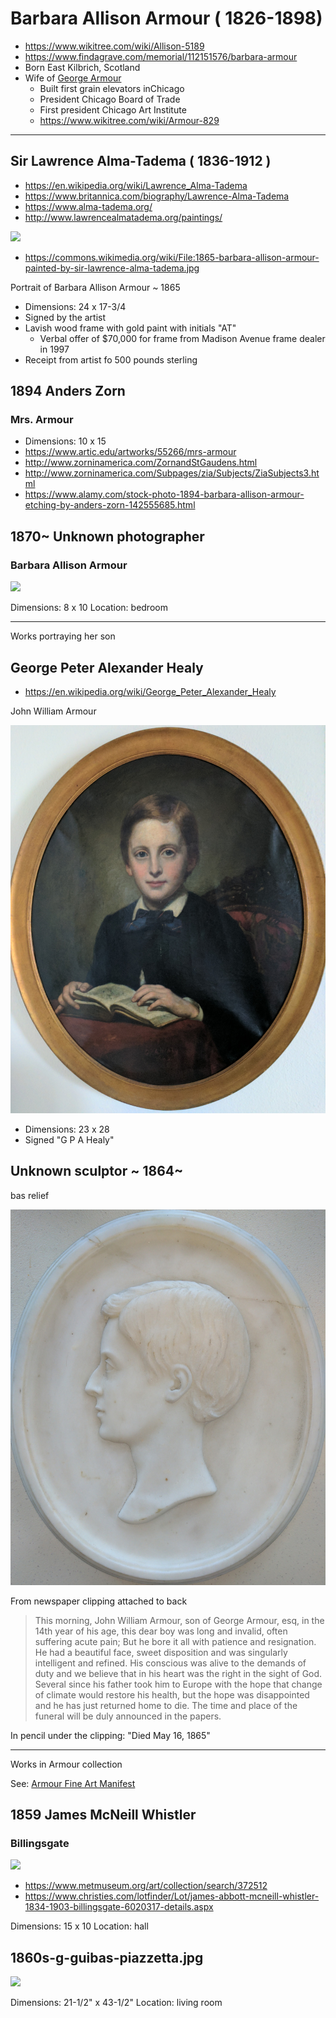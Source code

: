 # Barbara Allison Armour ( 1826-1898)

* https://www.wikitree.com/wiki/Allison-5189
* https://www.findagrave.com/memorial/112151576/barbara-armour
* Born East Kilbrich, Scotland
* Wife of [George Armour]( https://en.wikipedia.org/wiki/George_Armour )
	* Built first grain elevators inChicago
	* President Chicago Board of Trade
	* First president Chicago Art Institute
	* https://www.wikitree.com/wiki/Armour-829

***


## Sir Lawrence Alma-Tadema ( 1836-1912 )

* https://en.wikipedia.org/wiki/Lawrence_Alma-Tadema
* https://www.britannica.com/biography/Lawrence-Alma-Tadema
* https://www.alma-tadema.org/
* http://www.lawrencealmatadema.org/paintings/



![]( https://upload.wikimedia.org/wikipedia/commons/thumb/6/6b/1865-barbara-allison-armour-painted-by-sir-lawrence-alma-tadema.jpg/664px-1865-barbara-allison-armour-painted-by-sir-lawrence-alma-tadema.jpg )

* https://commons.wikimedia.org/wiki/File:1865-barbara-allison-armour-painted-by-sir-lawrence-alma-tadema.jpg

Portrait of Barbara Allison Armour ~ 1865

* Dimensions: 24 x 17-3/4
* Signed by the artist
* Lavish wood frame with gold paint with initials "AT"
	* Verbal offer of $70,000 for frame from Madison Avenue frame dealer in 1997
* Receipt from artist fo 500 pounds sterling

## 1894 Anders Zorn

### Mrs. Armour

* Dimensions: 10 x 15
* https://www.artic.edu/artworks/55266/mrs-armour
* http://www.zorninamerica.com/ZornandStGaudens.html
* http://www.zorninamerica.com/Subpages/zia/Subjects/ZiaSubjects3.html
* https://www.alamy.com/stock-photo-1894-barbara-allison-armour-etching-by-anders-zorn-142555685.html


## 1870~ Unknown photographer

### Barbara Allison Armour

<img src="https://evereverland.github.io/everlandings/theo-armour/armour-fine-art/1870~-unknown-barbara-allison-armour.jpg" style="width:300px;" >

Dimensions: 8 x 10
Location: bedroom

***

Works portraying her son

## George Peter Alexander Healy

* https://en.wikipedia.org/wiki/George_Peter_Alexander_Healy

John William Armour

![]( 1863-g-b-healey-john-armour-1865.jpg )

* Dimensions: 23 x 28
* Signed "G P A Healy"



## Unknown sculptor ~ 1864~

bas relief

![]( john-armour-1865-bas-relief.jpg )

From newspaper clipping attached to back

> This morning, John William Armour, son of George Armour, esq, in the 14th year of his age, this dear boy was long and invalid, often suffering acute pain; But he bore it all with patience and resignation. He had a beautiful face, sweet disposition and was singularly intelligent and refined. His conscious was alive to the demands of duty and we believe that in his heart was the right in the sight of God. Several since his father took him to Europe with the hope that change of climate would restore his health, but the hope was disappointed and he has just returned home to die. The time and place of the funeral will be duly announced in the papers.

In pencil under the clipping: "Died May 16, 1865"

***

Works in Armour collection

See: [Armour Fine Art Manifest]( #../armour-fine-art/2020-armour-fine-art-manifest.md )

## 1859 James McNeill Whistler

### Billingsgate

<img src="https://evereverland.github.io/everlandings/theo-armour/armour-fine-art/1859-james-whistler-billingsgate.jpg" style="width:300px;" >

* https://www.metmuseum.org/art/collection/search/372512
* https://www.christies.com/lotfinder/Lot/james-abbott-mcneill-whistler-1834-1903-billingsgate-6020317-details.aspx



Dimensions: 15 x 10
Location: hall

## 1860s-g-guibas-piazzetta.jpg

<img src="https://evereverland.github.io/everlandings/theo-armour/armour-fine-art/1860s-g-guibas-piazzetta.jpg" style="width:300px;" >

Dimensions: 21-1/2" x 43-1/2"
Location: living room

